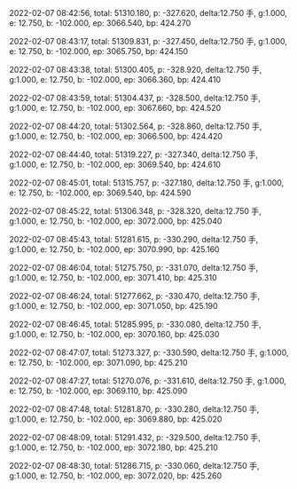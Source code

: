 2022-02-07 08:42:56, total: 51310.180, p: -327.620, delta:12.750 手, g:1.000, e: 12.750, b: -102.000, ep: 3066.540, bp: 424.270

2022-02-07 08:43:17, total: 51309.831, p: -327.450, delta:12.750 手, g:1.000, e: 12.750, b: -102.000, ep: 3065.750, bp: 424.150

2022-02-07 08:43:38, total: 51300.405, p: -328.920, delta:12.750 手, g:1.000, e: 12.750, b: -102.000, ep: 3066.360, bp: 424.410

2022-02-07 08:43:59, total: 51304.437, p: -328.500, delta:12.750 手, g:1.000, e: 12.750, b: -102.000, ep: 3067.660, bp: 424.520

2022-02-07 08:44:20, total: 51302.564, p: -328.860, delta:12.750 手, g:1.000, e: 12.750, b: -102.000, ep: 3066.500, bp: 424.420

2022-02-07 08:44:40, total: 51319.227, p: -327.340, delta:12.750 手, g:1.000, e: 12.750, b: -102.000, ep: 3069.540, bp: 424.610

2022-02-07 08:45:01, total: 51315.757, p: -327.180, delta:12.750 手, g:1.000, e: 12.750, b: -102.000, ep: 3069.540, bp: 424.590

2022-02-07 08:45:22, total: 51306.348, p: -328.320, delta:12.750 手, g:1.000, e: 12.750, b: -102.000, ep: 3072.000, bp: 425.040

2022-02-07 08:45:43, total: 51281.615, p: -330.290, delta:12.750 手, g:1.000, e: 12.750, b: -102.000, ep: 3070.990, bp: 425.160

2022-02-07 08:46:04, total: 51275.750, p: -331.070, delta:12.750 手, g:1.000, e: 12.750, b: -102.000, ep: 3071.410, bp: 425.310

2022-02-07 08:46:24, total: 51277.662, p: -330.470, delta:12.750 手, g:1.000, e: 12.750, b: -102.000, ep: 3071.050, bp: 425.190

2022-02-07 08:46:45, total: 51285.995, p: -330.080, delta:12.750 手, g:1.000, e: 12.750, b: -102.000, ep: 3070.160, bp: 425.030

2022-02-07 08:47:07, total: 51273.327, p: -330.590, delta:12.750 手, g:1.000, e: 12.750, b: -102.000, ep: 3071.090, bp: 425.210

2022-02-07 08:47:27, total: 51270.076, p: -331.610, delta:12.750 手, g:1.000, e: 12.750, b: -102.000, ep: 3069.110, bp: 425.090

2022-02-07 08:47:48, total: 51281.870, p: -330.280, delta:12.750 手, g:1.000, e: 12.750, b: -102.000, ep: 3069.880, bp: 425.020

2022-02-07 08:48:09, total: 51291.432, p: -329.500, delta:12.750 手, g:1.000, e: 12.750, b: -102.000, ep: 3072.180, bp: 425.210

2022-02-07 08:48:30, total: 51286.715, p: -330.060, delta:12.750 手, g:1.000, e: 12.750, b: -102.000, ep: 3072.020, bp: 425.260